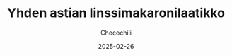 ---
title: "Yhden astian linssimakaronilaatikko"
image: "https://vegaanibotti.lauravuo.me/2025/02/2025-02-26_small.png"
date: 2025-02-26
receipt_url: "https://chocochili.net/2023/01/yhden-astian-linssimakaronilaatikko/"
author: "Chocochili"
---